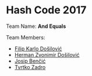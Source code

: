 # Hash Code 2017

Team Name: **And Equals**

Team Members:
* [Filip Karlo Došilović](https://github.com/fkdosilovic)
* [Herman Zvonimir Došilović](https://github.com/hermanzdosilovic)
* [Josip Benčić](https://github.com/Justchilin)
* [Tvrtko Zadro](https://github.com/tzadro)
